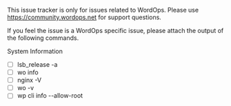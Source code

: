 
This issue tracker is only for issues related to WordOps.
Please use <https://community.wordops.net> for support questions.

If you feel the issue is a WordOps specific issue, please attach the output of the following commands.

System Information

- [ ] lsb_release -a
- [ ] wo info
- [ ] nginx -V
- [ ] wo -v
- [ ] wp cli info --allow-root
